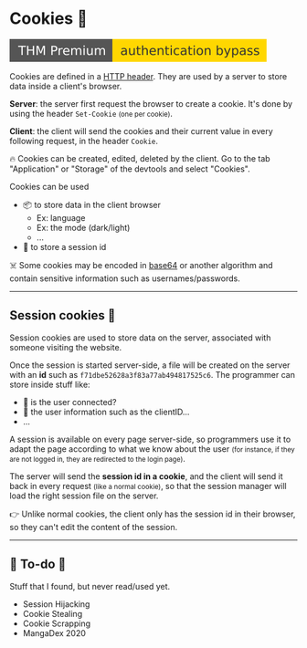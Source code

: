 # Cookies 🍪

<div class="row row-cols-md-2"><div>

[![authenticationbypass](../../../../cybersecurity/_badges/thmp/authenticationbypass.svg)](https://tryhackme.com/room/authenticationbypass)

Cookies are defined in a [HTTP header](/operating-systems/networking/protocols/http.md). They are used by a server to store data inside a client's browser.

**Server**: the server first request the browser to create a cookie. It's done by using the header `Set-Cookie` <small>(one per cookie)</small>.

**Client**: the client will send the cookies and their current value in every following request, in the header `Cookie`.

🔥 Cookies can be created, edited, deleted by the client. Go to the tab "Application" or "Storage" of the devtools and select "Cookies".
</div><div>

Cookies can be used

* 📦 to store data in the client browser
  * Ex: language
  * Ex: the mode (dark/light)
  * ...
* 👑 to store a session id

☠️️ Some cookies may be encoded in [base64](/programming-languages/others/encoding/index.md) or another algorithm and contain sensitive information such as usernames/passwords.
</div></div>

<hr class="sep-both">

## Session cookies 🐲

<div class="row row-cols-md-2"><div>

Session cookies are used to store data on the server, associated with someone visiting the website. 

Once the session is started server-side, a file will be created on the server with an **id** such as `f71dbe52628a3f83a77ab494817525c6`. The programmer can store inside stuff like:

* 🧑 is the user connected?
* 🔑 the user information such as the clientID...
* ...
</div><div>

A session is available on every page server-side, so programmers use it to adapt the page according to what we know about the user <small>(for instance, if they are not logged in, they are redirected to the login page)</small>.

The server will send the **session id in a cookie**, and the client will send it back in every request <small>(like a normal cookie)</small>, so that the session manager will load the right session file on the server.

👉 Unlike normal cookies, the client only has the session id in their browser, so they can't edit the content of the session.
</div></div>

<hr class="sep-both">

## 👻 To-do 👻

Stuff that I found, but never read/used yet.

<div class="row row-cols-md-2"><div>

* Session Hijacking
* Cookie Stealing
* Cookie Scrapping
* MangaDex 2020
</div><div>


</div></div>
